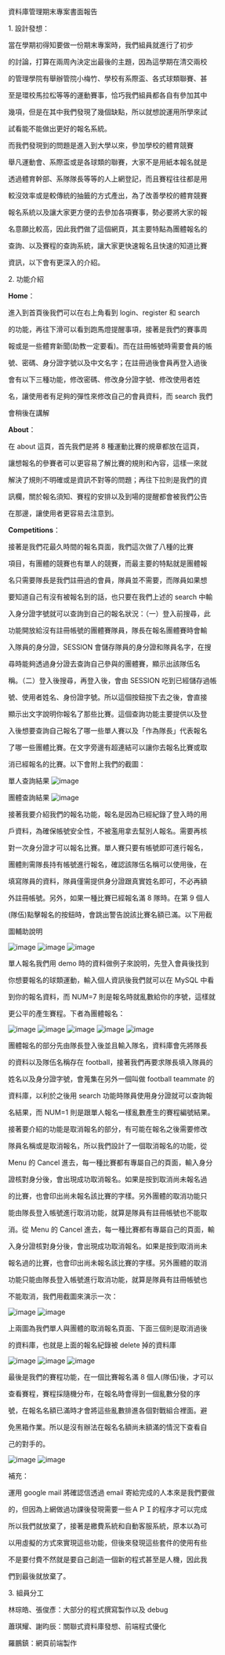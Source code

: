 ﻿<a name="br1"></a> 

資料庫管理期末專案書面報告

1\. 設計發想：

當在學期初得知要做一份期末專案時，我們組員就進行了初步

的討論，打算在兩周內決定出最後的主題，因為這學期在清交兩校

的管理學院有舉辦管院小梅竹、學校有系際盃、各式球類聯賽、甚

至是環校馬拉松等等的運動賽事，恰巧我們組員都各自有參加其中

幾項，但是在其中我們發現了幾個缺點，所以就想說運用所學來試

試看能不能做出更好的報名系統。

而我們發現到的問題是進入到大學以來，參加學校的體育競賽

舉凡運動會、系際盃或是各球類的聯賽，大家不是用紙本報名就是

透過體育幹部、系隊隊長等等的人上網登記，而且賽程往往都是用

較沒效率或是較傳統的抽籤的方式產出，為了改善學校的體育競賽

報名系統以及讓大家更方便的去參加各項賽事，勢必要將大家的報

名意願比較高，因此我們做了這個網頁，其主要特點為團體報名的

查詢、以及賽程的查詢系統，讓大家更快速報名且快速的知道比賽

資訊，以下會有更深入的介紹。



<a name="br2"></a> 

2\. 功能介紹

**Home**：

進入到首頁後我們可以在右上角看到 login、register 和 search

的功能，再往下滑可以看到跑馬燈提醒事項，接著是我們的賽事周

報或是一些體育新聞(助教一定要看)。而在註冊帳號時需要會員的帳

號、密碼、身分證字號以及中文名字；在註冊過後會員再登入過後

會有以下三種功能，修改密碼、修改身分證字號、修改使用者姓

名，讓使用者有足夠的彈性來修改自己的會員資料，而 search 我們

會稍後在講解

**About**：

在 about 這頁，首先我們是將 8 種運動比賽的規章都放在這頁，

讓想報名的參賽者可以更容易了解比賽的規則和內容，這樣一來就

解決了規則不明確或是資訊不對等的問題；再往下拉則是我們的資

訊欄，關於報名須知、賽程的安排以及到場的提醒都會被我們公告

在那邊，讓使用者更容易去注意到。

**Competitions**：

接著是我們花最久時間的報名頁面，我們這次做了八種的比賽

項目，有團體的競賽也有單人的競賽，而最主要的特點就是團體報



<a name="br3"></a> 

名只需要隊長是我們註冊過的會員，隊員並不需要，而隊員如果想

要知道自己有沒有被報名到的話，也只要在我們上述的 search 中輸

入身分證字號就可以查詢到自己的報名狀況：（一）登入前搜尋，此

功能開放給沒有註冊帳號的團體賽隊員，隊長在報名團體賽時會輸

入隊員的身分證，SESSION 會儲存隊員的身分證和隊員名字，在搜

尋時能夠透過身分證去查詢自己參與的團體賽，顯示出該隊伍名

稱。（二）登入後搜尋，再登入後，會由 SESSION 吃到已經儲存過帳

號、使用者姓名、身份證字號。所以這個按鈕按下去之後，會直接

顯示出文字說明你報名了那些比賽。這個查詢功能主要提供以及登

入後想要查詢自己報名了哪一些單人賽以及「作為隊長」代表報名

了哪一些團體比賽。在文字旁邊有超連結可以讓你去報名比賽或取

消已經報名的比賽。以下會附上我們的截圖：

單人查詢結果
![image](https://github.com/s97302/db_finalproject/assets/136255897/fb774e7f-0513-49d2-92a3-4298658b437f)

團體查詢結果
![image](https://github.com/s97302/db_finalproject/assets/136255897/afb79740-48d5-4acb-bdbf-47c6c8c0bef0)

接著我要介紹我們的報名功能，報名是因為已經紀錄了登入時的用

戶資料，為確保帳號安全性，不被濫用拿去幫別人報名。需要再核

對一次身分證才可以報名比賽。單人賽只要有帳號即可進行報名，



<a name="br4"></a> 

團體則需隊長持有帳號進行報名，確認該隊伍名稱可以使用後，在

填寫隊員的資料，隊員僅需提供身分證跟真實姓名即可，不必再額

外註冊帳號。另外，如果一種比賽已經報名滿 8 隊時。在第 9 個人

(隊伍)點擊報名的按鈕時，會跳出警告說該比賽名額已滿。以下用截

圖輔助說明

![image](https://github.com/s97302/db_finalproject/assets/136255897/49e9edb1-da44-4f70-970c-56035a382da6)
![image](https://github.com/s97302/db_finalproject/assets/136255897/a6bac425-e62c-41ab-bce5-7b76c3e14cf1)
![image](https://github.com/s97302/db_finalproject/assets/136255897/b371ad9f-42f6-4d0b-a86b-549d25468097)

單人報名我們用 demo 時的資料做例子來說明，先登入會員後找到

你想要報名的球類運動，輸入個人資訊後我們就可以在 MySQL 中看

到你的報名資料，而 NUM=7 則是報名時就亂數給你的序號，這樣就

更公平的產生賽程。下者為團體報名：

![image](https://github.com/s97302/db_finalproject/assets/136255897/0dad79fb-b791-4a8a-a95a-f42bc74f50ad)
![image](https://github.com/s97302/db_finalproject/assets/136255897/ad537571-7141-4c9b-a6bb-780ee02ced85)
![image](https://github.com/s97302/db_finalproject/assets/136255897/4c7680bd-8ffd-4f59-8fa3-dde2d03a818f)
![image](https://github.com/s97302/db_finalproject/assets/136255897/0f67a4dd-435b-4b25-9fbe-7b1d9437ac86)
![image](https://github.com/s97302/db_finalproject/assets/136255897/449dafb2-4ff2-4228-b7b5-d4ea3f2e37f0)

<a name="br5"></a> 

團體報名的部分先由隊長登入後並且輸入隊名，資料庫會先將隊長

的資料以及隊伍名稱存在 football，接著我們再要求隊長填入隊員的

姓名以及身分證字號，會蒐集在另外一個叫做 football teammate 的

資料庫，以利於之後用 search 功能時隊員使用身分證就可以查詢報

名結果，而 NUM=1 則是跟單人報名一樣亂數產生的賽程編號結果。

接著要介紹的功能是取消報名的部分，有可能在報名之後需要修改

隊員名稱或是取消報名，所以我們設計了一個取消報名的功能，從

Menu 的 Cancel 進去，每一種比賽都有專屬自己的頁面，輸入身分

證核對身分後，會出現成功取消報名。如果是按到取消尚未報名過

的比賽，也會印出尚未報名該比賽的字樣。另外團體的取消功能只

能由隊長登入帳號進行取消功能，就算是隊員有註冊帳號也不能取

消。從 Menu 的 Cancel 進去，每一種比賽都有專屬自己的頁面，輸

入身分證核對身分後，會出現成功取消報名。如果是按到取消尚未



<a name="br6"></a> 

報名過的比賽，也會印出尚未報名該比賽的字樣。另外團體的取消

功能只能由隊長登入帳號進行取消功能，就算是隊員有註冊帳號也

不能取消，我們用截圖來演示一次：

![image](https://github.com/s97302/db_finalproject/assets/136255897/8aabcf3b-034d-4d17-8bb1-798e239dd8f8)
![image](https://github.com/s97302/db_finalproject/assets/136255897/b5549702-2778-4dfa-8404-4eafad627114)

上兩圖為我們單人與團體的取消報名頁面、下面三個則是取消過後

的資料庫，也就是上面的報名紀錄被 delete 掉的資料庫

![image](https://github.com/s97302/db_finalproject/assets/136255897/aab19b9b-99fd-4843-bb6b-e286c548e656)
![image](https://github.com/s97302/db_finalproject/assets/136255897/4c91a171-d796-4b9f-99e6-4084f84ef0b6)
![image](https://github.com/s97302/db_finalproject/assets/136255897/5b90b581-4cd3-4725-a257-572beabbc574)

最後是我們的賽程功能，在一個比賽報名滿 8 個人(隊伍)後，才可以

查看賽程，賽程採隨機分布，在報名時會得到一個亂數分發的序

號，在報名名額已滿時才會將這些亂數排進各個對戰組合裡面。避



<a name="br7"></a> 

免黑箱作業。所以是沒有辦法在報名名額尚未額滿的情況下查看自

己的對手的。

![image](https://github.com/s97302/db_finalproject/assets/136255897/660b0455-8df3-4bd6-815c-b366ba19d801)
![image](https://github.com/s97302/db_finalproject/assets/136255897/d00a1e1e-ea84-4fab-878d-d4516e8dc0e1)

補充：

運用 google mail 將確認信透過 email 寄給完成的人本來是我們要做

的，但因為上網做過功課後發現需要一些ＡＰＩ的程序才可以完成

所以我們就放棄了，接著是繳費系統和自動客服系統，原本以為可

以用虛擬的方式來實現這些功能，但後來發現這些套件的使用有些

不是要付費不然就是要自己創造一個新的程式甚至是人機，因此我

們到最後就放棄了。

3\. 組員分工

林琮皓、張俊彥：大部分的程式撰寫製作以及 debug

蕭琪耀、謝昀辰：關聯式資料庫發想、前端程式優化

羅鵬鎮：網頁前端製作

